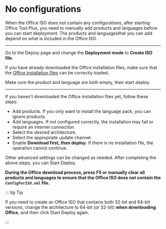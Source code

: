 # No configurations

When the Office ISO does not contain any configurations, after starting Office Tool Plus, you need to manually add products and languages ​​before you can start deployment. The products and languages ​​that you can add depend on what is included in the Office ISO.

---

Go to the Deploy page and change the **Deployment mode** to **Create ISO file**.

If you have already downloaded the Office installation files, make sure that the [Office installation files](/usage/deploy/settings/basic#installation-files) can be correctly loaded.

Make sure the product and language are both empty, then start deploy.

---

If you haven't downloaded the Office installation files yet, follow these steps:

- Add products. If you only want to install the language pack, you can ignore products.
- Add languages. If not configured correctly, the installation may fail or require an internet connection.
- Select the desired architecture.
- Select the appropriate update channel.
- Enable **Download first, then deploy**. If there is no installation file, the operation cannot continue.

Other advanced settings can be changed as needed. After completing the above steps, you can Start Deploy.

**During the Office download process, press F5 or manually clear all products and languages ​​to ensure that the Office ISO does not contain the `ConfigForISO.xml` file.**

::: tip Tip

If you need to create an Office ISO that contains both 32-bit and 64-bit versions, change the architecture to 64-bit (or 32-bit) **when downloading Office**, and then click Start Deploy again.

:::
